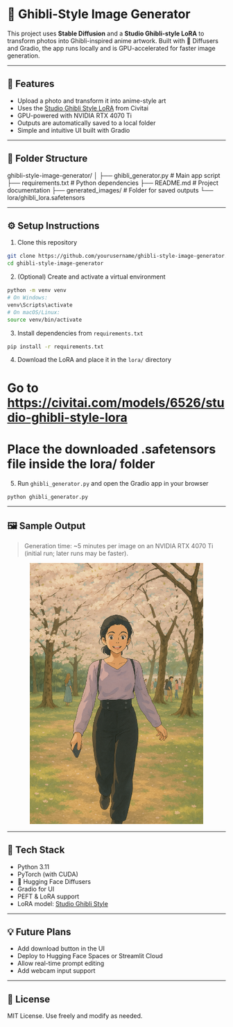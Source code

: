 # 🎨 Ghibli-Style Image Generator

This project uses **Stable Diffusion** and a **Studio Ghibli-style LoRA** to transform photos into Ghibli-inspired anime artwork. Built with 🤗 Diffusers and Gradio, the app runs locally and is GPU-accelerated for faster image generation.

---

## 🚀 Features

- Upload a photo and transform it into anime-style art
- Uses the [Studio Ghibli Style LoRA](https://civitai.com/models/6526/studio-ghibli-style-lora) from Civitai
- GPU-powered with NVIDIA RTX 4070 Ti
- Outputs are automatically saved to a local folder
- Simple and intuitive UI built with Gradio

---
## 📁 Folder Structure
ghibli-style-image-generator/
│ 
├── ghibli_generator.py # Main app script 
├── requirements.txt # Python dependencies 
├── README.md # Project documentation 
├── generated_images/ # Folder for saved outputs 
└── lora/ghibli_lora.safetensors

---

## ⚙️ Setup Instructions

1. Clone this repository
```bash
git clone https://github.com/yourusername/ghibli-style-image-generator.git
cd ghibli-style-image-generator
```
2. (Optional) Create and activate a virtual environment
```bash 
python -m venv venv
# On Windows:
venv\Scripts\activate
# On macOS/Linux:
source venv/bin/activate
```

3. Install dependencies from `requirements.txt`
```bash 
pip install -r requirements.txt
```

4. Download the LoRA and place it in the `lora/` directory
# Go to https://civitai.com/models/6526/studio-ghibli-style-lora
# Place the downloaded .safetensors file inside the lora/ folder

5. Run `ghibli_generator.py` and open the Gradio app in your browser
``` bash 
python ghibli_generator.py
```
---

## 🖼️ Sample Output

> Generation time: ~5 minutes per image on an NVIDIA RTX 4070 Ti (initial run; later runs may be faster).

<p align="center">
  <img src="generated_images/5bcec888-192f-42f2-9369-7b7c50debe59.png" alt="Ghibli Output" width="400">
</p>

---

## 🔧 Tech Stack

- Python 3.11
- PyTorch (with CUDA)
- 🤗 Hugging Face Diffusers
- Gradio for UI
- PEFT & LoRA support
- LoRA model: [Studio Ghibli Style](https://civitai.com/models/6526/studio-ghibli-style-lora)

---

## 💡 Future Plans

- Add download button in the UI
- Deploy to Hugging Face Spaces or Streamlit Cloud
- Allow real-time prompt editing
- Add webcam input support

---

## 📜 License
MIT License. Use freely and modify as needed.